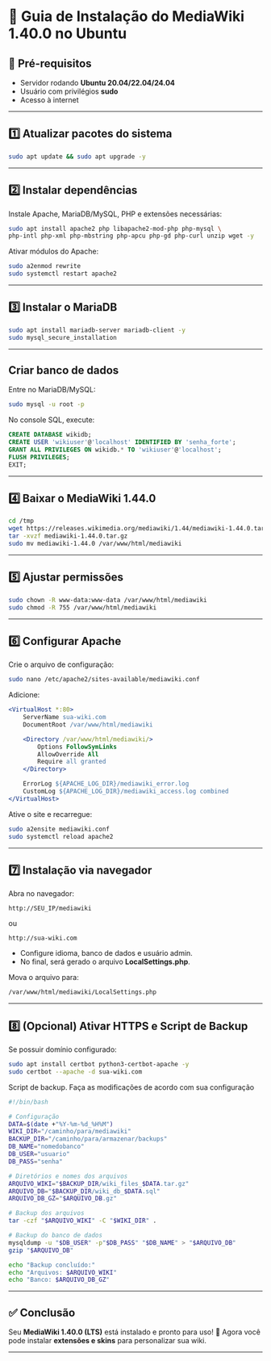 # 📘 Guia de Instalação do MediaWiki 1.40.0 no Ubuntu

## 🔧 Pré-requisitos

* Servidor rodando **Ubuntu 20.04/22.04/24.04**
* Usuário com privilégios **sudo**
* Acesso à internet

---

## 1️⃣ Atualizar pacotes do sistema

```bash
sudo apt update && sudo apt upgrade -y
```

---

## 2️⃣ Instalar dependências

Instale Apache, MariaDB/MySQL, PHP e extensões necessárias:

```bash
sudo apt install apache2 php libapache2-mod-php php-mysql \
php-intl php-xml php-mbstring php-apcu php-gd php-curl unzip wget -y
```

Ativar módulos do Apache:

```bash
sudo a2enmod rewrite
sudo systemctl restart apache2
```

---

## 3️⃣ Instalar o MariaDB

```bash
sudo apt install mariadb-server mariadb-client -y
sudo mysql_secure_installation
```

---
##  Criar banco de dados

Entre no MariaDB/MySQL:

```bash
sudo mysql -u root -p
```

No console SQL, execute:

```sql
CREATE DATABASE wikidb;
CREATE USER 'wikiuser'@'localhost' IDENTIFIED BY 'senha_forte';
GRANT ALL PRIVILEGES ON wikidb.* TO 'wikiuser'@'localhost';
FLUSH PRIVILEGES;
EXIT;
```

---

## 4️⃣ Baixar o MediaWiki 1.44.0

```bash
cd /tmp
wget https://releases.wikimedia.org/mediawiki/1.44/mediawiki-1.44.0.tar.gz
tar -xvzf mediawiki-1.44.0.tar.gz
sudo mv mediawiki-1.44.0 /var/www/html/mediawiki
```

---

## 5️⃣ Ajustar permissões

```bash
sudo chown -R www-data:www-data /var/www/html/mediawiki
sudo chmod -R 755 /var/www/html/mediawiki
```

---

## 6️⃣ Configurar Apache

Crie o arquivo de configuração:

```bash
sudo nano /etc/apache2/sites-available/mediawiki.conf
```

Adicione:

```apache
<VirtualHost *:80>
    ServerName sua-wiki.com
    DocumentRoot /var/www/html/mediawiki

    <Directory /var/www/html/mediawiki/>
        Options FollowSymLinks
        AllowOverride All
        Require all granted
    </Directory>

    ErrorLog ${APACHE_LOG_DIR}/mediawiki_error.log
    CustomLog ${APACHE_LOG_DIR}/mediawiki_access.log combined
</VirtualHost>
```

Ative o site e recarregue:

```bash
sudo a2ensite mediawiki.conf
sudo systemctl reload apache2
```

---

## 7️⃣ Instalação via navegador

Abra no navegador:

```
http://SEU_IP/mediawiki
```

ou

```
http://sua-wiki.com
```

* Configure idioma, banco de dados e usuário admin.
* No final, será gerado o arquivo **LocalSettings.php**.

Mova o arquivo para:

```bash
/var/www/html/mediawiki/LocalSettings.php
```

---

## 8️⃣ (Opcional) Ativar HTTPS e Script de Backup

Se possuir domínio configurado:

```bash
sudo apt install certbot python3-certbot-apache -y
sudo certbot --apache -d sua-wiki.com
```
Script de backup. Faça as modificações de acordo com sua configuração
```bash
#!/bin/bash

# Configuração
DATA=$(date +"%Y-%m-%d_%H%M")
WIKI_DIR="/caminho/para/mediawiki"
BACKUP_DIR="/caminho/para/armazenar/backups"
DB_NAME="nomedobanco"
DB_USER="usuario"
DB_PASS="senha"

# Diretórios e nomes dos arquivos
ARQUIVO_WIKI="$BACKUP_DIR/wiki_files_$DATA.tar.gz"
ARQUIVO_DB="$BACKUP_DIR/wiki_db_$DATA.sql"
ARQUIVO_DB_GZ="$ARQUIVO_DB.gz"

# Backup dos arquivos
tar -czf "$ARQUIVO_WIKI" -C "$WIKI_DIR" .

# Backup do banco de dados
mysqldump -u "$DB_USER" -p"$DB_PASS" "$DB_NAME" > "$ARQUIVO_DB"
gzip "$ARQUIVO_DB"

echo "Backup concluído:"
echo "Arquivos: $ARQUIVO_WIKI"
echo "Banco: $ARQUIVO_DB_GZ"
```
---

## ✅ Conclusão

Seu **MediaWiki 1.40.0 (LTS)** está instalado e pronto para uso! 🎉
Agora você pode instalar **extensões e skins** para personalizar sua wiki.

---

